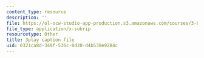 ```yaml
---
content_type: resource
description: ''
file: https://ol-ocw-studio-app-production.s3.amazonaws.com/courses/3-091sc-introduction-to-solid-state-chemistry-fall-2010/0321ca8d349f536c8d20d4b530e9284c_czAWbZLxFNM.vtt
file_type: application/x-subrip
resourcetype: Other
title: 3play caption file
uid: 0321ca8d-349f-536c-8d20-d4b530e9284c
---
```

